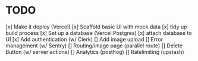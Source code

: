 # TODO
[x] Make it deploy (Vercel)
[x] Scaffold basic UI with mock data
[x] tidy up build process
[x] Set up a database (Vercel Postgres)
[x] attach database to UI
[x] Add authentication (w/ Clerk)
[] Add image upload
[] Error management (w/ Sentry)
[] Routing/image page (parallel route)
[] Delete Button (w/ server actions)
[] Analytics (posthog)
[] Ratelimiting (upstash)